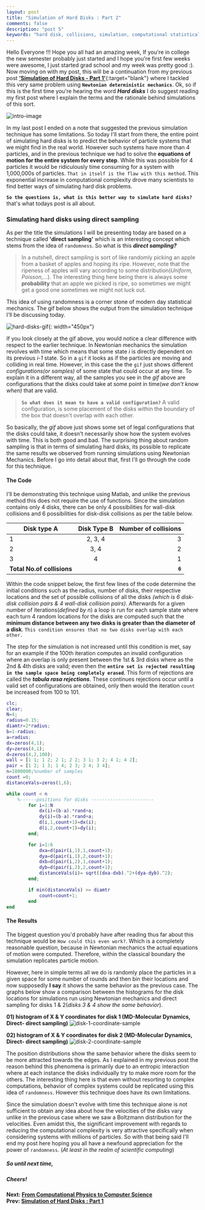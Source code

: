 ```yaml
---
layout: post
title: "Simulation of Hard Disks : Part 2"
comments: false
description: "post 5"
keywords: "hard disk, collisions, simulation, computational statistical mechanics, random sampling"
---
```

Hello Everyone !!! Hope you all had an amazing week, If you're in college the new semester probably just started and I hope you're first few weeks were awesome, I just started grad school and my week was pretty good :). Now moving on with my post, this will be a continuation from my previous post [**'Simulation of Hard Disks - Part 1'**](https://dherath.github.io/2017/hard-disks-1/){:target="blank"} where I tackled this very same problem using **`Newtonian deterministic mechanics`**. Ok, so if this is the first time you're hearing the word _**Hard disks**_ I do suggest reading my first post where I explain the terms and the rationale behind simulations of this sort.

![intro-image](http://teachbesideme.com/wp-content/uploads/2015/02/solid-liquid-gas-1024x346.jpg)

In my last post I ended on a note that suggested the previous simulation technique has some limitations. So today I'll start from there, the entire point of simulating hard disks is to predict the behavior of particle systems that we might find in the real world. However such systems have more than 4 particles, and in the previous technique we had to solve the **equations of motion for the entire system for every step**. While this was possible for 4 particles it would be ridiculously time consuming for a system with 1,000,000s of particles. `That in itself is the flaw with this method`. This exponential increase in computational complexity drove many scientists to find better ways of simulating hard disk problems.

**`So the questions is, what is this better way to simulate hard disks?`** that's what todays post is all about.

### Simulating hard disks using direct sampling

As per the title the simulations I will be presenting today are based on a technique called **'direct sampling'** which is an interesting concept which stems from the idea of `randomness`. So what is this _**direct sampling?**_

>In a nutshell, direct sampling is sort of like randomly picking an apple from a basket of apples and hoping its ripe.  However, note that the ripeness of apples will vary according to some distribution(_Uniform, Poisson,..._). The interesting thing here being there is always some **probability** that an apple we picked is ripe, so sometimes we might get a good one sometimes we might not luck out.

This idea of using randomness is a corner stone of modern day statistical mechanics. The gif below shows the output from the simulation technique I'll be discussing today.

![hard-disks-gif](https://raw.githubusercontent.com/dherath/WebsiteMaterial/master/2017/post_5_hard_disks_2/directDisks_animation.gif){: width="450px"}

If you look closely at the gif above, you would notice a clear difference with respect to the earlier technique.  In Newtonian mechanics the simulation revolves with time which means that some state _i_ is directly dependent on its previous _i-1_ state. So in a `gif` it looks as if the particles are moving and colliding in real time. However, in this case the the `gif` just shows different _configurations(or samples)_ of some state that could occur at any time. To explain it in a different way, all the samples you see in the _gif_ above are configurations that the disks could take at some point in time(_we don't know when)_ that are valid.

 >**`So what does it mean to have a valid configuration?`**
 A valid configuration, is some placement of the disks within the boundary of the box that doesn't overlap with each other.

So basically, the _gif_ above just shows some set of legal configurations that the disks could take, it doesn't necessarily show how the system evolves with time. This is both good and bad.  The surprising thing about random sampling is that in terms of simulating hard disks, its possible to replicate the same results we observed from running simulations using Newtonian Mechanics. Before I go into detail about that, first I'll go through the code for this technique.

#### The Code

I'll be demonstrating this technique using Matlab, and unlike the previous method this does not require the use of functions. Since the simulation contains only 4 disks, there can be only 4 possibilities for wall-disk collisions and 6 possibilities for disk-disk collisions as per the table below.

| Disk type A       | Disk Type B           | Number of collisions  |
| ------------- |:-------------:| -----:|
| 1    | 2, 3, 4 | 3 |
| 2      | 3, 4      |   2 |
| 3 | 4      |   1  |
|**Total No.of collisions** | | **`6`**|

Within the code snippet below, the first few lines of the code determine the initial conditions such as the radius, number of disks, their respective locations and the set of possible collisions of all the disks _(which is 6 disk-disk collision pairs & 4 wall-disk collision pairs)_. Afterwards for a given number of iterations(_defined by n_) a loop is run for each sample state where each turn 4 random locations for the disks are computed such that the **minimum distance between any two disks is greater than the diameter of a disk**. `This condition ensures that no two disks overlap with each other.`

The step for the simulation is not increased until this condition is met, say for an example if the 100th iteration computes an invalid configuration where an overlap is only present between the 1st & 3rd disks where as the 2nd & 4th disks are valid; even then the **`entire set is rejected resulting in the sample space being completely erased`**. This form of rejections are called the **_tabula rasa rejections_**. These continues rejections occur until a valid set of configurations are obtained, only then would the iteration `count` be increased from 100 to 101.

``` matlab
clc;
clear;
N=4;
radius=0.15;
diamtr=2*radius;
b=1-radius;
a=radius;
dx=zeros(4,1);
dy=zeros(4,1);
d=zeros(4,2,100);
wall = [1 1; 1 2; 2 1; 2 2; 3 1; 3 2; 4 1; 4 2];
pair = [1 2; 1 3; 1 4; 2 3; 2 4; 3 4];
n=1000000;%number of samples
count =0;
distanceVals=zeros(1,6);

while count < n
	%------positions for disks -----------------------
        for i=1:N
            dx(i)=(b-a).*rand+a;
            dy(i)=(b-a).*rand+a;
            d(i,1,count+1)=dx(i);
            d(i,2,count+1)=dy(i);
        end;

        for i=1:6
            dxa=d(pair(i,1),1,count+1);
            dya=d(pair(i,1),2,count+1);
            dxb=d(pair(i,2),1,count+1);
            dyb=d(pair(i,2),2,count+1);
            distanceVals(i)= sqrt((dxa-dxb).^2+(dya-dyb).^2);  
        end;        	

        if min(distanceVals) >= diamtr
            count=count+1;
    	end
end
```
#### The Results

The biggest question you'd probably have after reading thus far about this technique would be `How could this even work?`. Which is a completely reasonable question, because in Newtonian mechanics the actual equations of motion were computed. Therefore, within the classical boundary the simulation replicates particle motion.

However, here in simple terms all we do is randomly place the particles in a given space for some number of rounds and then bin their locations and now supposedly **I say** it shows the same behavior as the previous case. The graphs below show a comparison between the histograms for the disk locations for simulations run using Newtonian mechanics and direct sampling for disks 1 & 2(_disks 3 & 4 show the same behavior_).

**01) histogram of X & Y coordinates for disk 1 (MD-Molecular Dynamics, Direct- direct sampling)**
![disk-1-coordinate-sample](https://raw.githubusercontent.com/dherath/WebsiteMaterial/master/2017/post_5_hard_disks_2/comparison_disk1.jpg)

**02) histogram of X & Y coordinates for disk 2 (MD-Molecular Dynamics, Direct- direct sampling)**
![disk-2-coordinate-sample](https://raw.githubusercontent.com/dherath/WebsiteMaterial/master/2017/post_5_hard_disks_2/comparison_disk2.jpg)

The position distributions show the same behavior where the disks seem to be more attracted towards the edges. As I explained in my previous post the reason behind this phenomena is primarily due to an entropic interaction where at each instance the disks individually try to make more room for the others. The interesting thing here is that even without resorting to complex computations, behavior of complex systems could be replicated using this idea of `randomness`. However this technique does have its own limitations.

Since the simulation doesn't evolve with time this technique alone is not sufficient to obtain any idea about how the velocities of the disks vary unlike in the previous case where we saw a Boltzmann distribution for the velocities.  Even amidst this, the significant improvement with regards to reducing the computational complexity is very attractive specifically when considering systems with millions of particles. So with that being said I'll end my post here hoping you all have a newfound appreciation for the power of `randomness`. (_At least in the realm of scientific computing_)

##### So until next time,
##### Cheers!

**Next: [From Computational Physics to Computer Science](http://dinalherath.com/2017/Computational-Physics-to-Computer-Science/)**                                                       
**Prev: [Simulation of Hard Disks : Part 1](http://dinalherath.com/2017/hard-disks-2/)**
